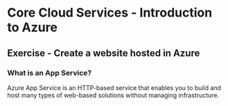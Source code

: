 # Core Cloud Services - Introduction to Azure

## Exercise - Create a website hosted in Azure

### What is an App Service?
Azure App Service is an HTTP-based service that enables you to build and host many types of web-based solutions without managing infrastructure.

